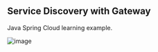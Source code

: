 ## Service Discovery with Gateway

Java Spring Cloud learning example.

![image](https://github.com/isaacmsl/service-discovery-with-gateway/assets/31693006/c98f97fe-d74d-499f-919d-b52c2306aa86)
